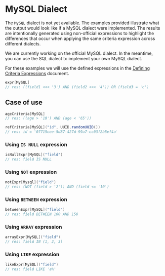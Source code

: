 # MySQL Dialect

The `MySQL` dialect is not yet available. The examples provided illustrate what the output would look like if a MySQL
dialect were implemented. The results are intentionally generated using non-official expressions to highlight the
differences that occur when applying the same criteria expression across different dialects.

We are currently working on the official MySQL dialect. In the meantime, you can use the SQL dialect to implement your
own MySQL dialect.

For these examples we will use the defined expressions in
the [Defining Criteria Expressions](defining-criteria-expressions.md) document.

```scala
expr[MySQL]
// res: ((field1 <<< '3') AND (field2 <<< '4')) OR (field3 = 'c')
```

## Case of use

```scala
ageCriteria[MySQL]
// res: ((age > '18') AND (age < '65'))
```

```scala
refCriteria[MySQL]("id", UUID.randomUUID())
// res: id = '07715cee-5d87-427d-99a7-cc03f2b5ef4a'
```

### Using `IS NULL` expression

```scala
isNullExpr[MySQL]("field")
// res: field IS NULL
```

### Using `NOT` expression

```scala
notExpr[Mysql]("field")
// res: (NOT (field > '2')) AND (field <= '10')
```

### Using `BETWEEN` expression

```scala
betweenExpr[MySQL]("field")
// res: field BETWEEN 100 AND 150
```

### Using `ARRAY` expression

```scala
arrayExpr[MySQL]("field")
// res: field IN (1, 2, 3)
```

### Using `LIKE` expression

```scala
likeExpr[MySQL]("field")
// res: field LIKE 'a%'
```